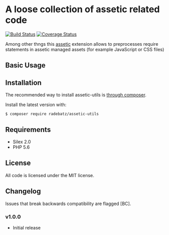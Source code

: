 A loose collection of assetic related code
==========================================
[![Build Status](https://travis-ci.org/DerManoMann/assetic-utils.png)](https://travis-ci.org/DerManoMann/assetic-utils)
[![Coverage Status](https://coveralls.io/repos/DerManoMann/assetic-utils/badge.png)](https://coveralls.io/r/DerManoMann/assetic-utils)

Among other thngs this [assetic](https://github.com/kriswallsmith/assetic) extension allows to preprocesses require statements in assetic managed assets (for example JavaScript or CSS files)

## Basic Usage

## Installation
The recommended way to install assetic-utils is [through
composer](http://getcomposer.org).

Install the latest version with:
```
$ composer require radebatz/assetic-utils
```

## Requirements
- Silex 2.0
- PHP 5.6


## License
All code is licensed under the MIT license.


## Changelog
Issues that break backwards compatibility are flagged [BC].

### v1.0.0
* Initial release
